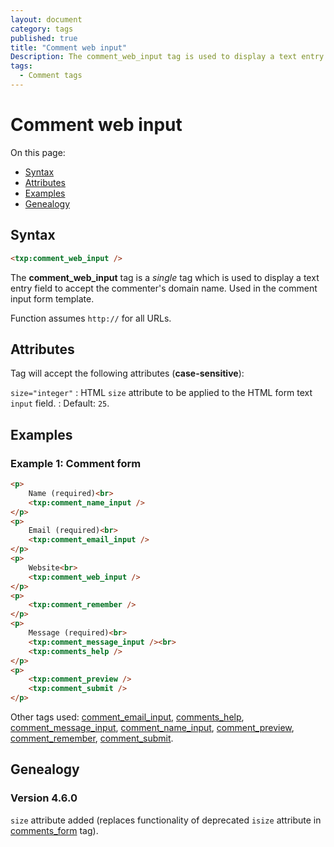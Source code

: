 ```yaml
---
layout: document
category: tags
published: true
title: "Comment web input"
Description: The comment_web_input tag is used to display a text entry field to accept the commenter's domain name.
tags:
  - Comment tags
---
```


# Comment web input

On this page:

* [Syntax](#syntax)
* [Attributes](#attributes)
* [Examples](#examples)
* [Genealogy](#genealogy)

## Syntax

~~~ html
<txp:comment_web_input />
~~~

The **comment_web_input** tag is a *single* tag which is used to display a text entry field to accept the commenter's domain name. Used in the comment input form template.

Function assumes `http://` for all URLs.

## Attributes

Tag will accept the following attributes (**case-sensitive**):

`size="integer"`
: HTML `size` attribute to be applied to the HTML form text `input` field.
: Default: `25`.

## Examples

### Example 1: Comment form

~~~ html
<p>
    Name (required)<br>
    <txp:comment_name_input />
</p>
<p>
    Email (required)<br>
    <txp:comment_email_input />
</p>
<p>
    Website<br>
    <txp:comment_web_input />
</p>
<p>
    <txp:comment_remember />
</p>
<p>
    Message (required)<br>
    <txp:comment_message_input /><br>
    <txp:comments_help />
</p>
<p>
    <txp:comment_preview />
    <txp:comment_submit />
</p>
~~~

Other tags used: [comment_email_input](comment-email-input), [comments_help](comments-help), [comment_message_input](comment-message-input), [comment_name_input](comment-name-input), [comment_preview](comment-preview), [comment_remember](comment-remember), [comment_submit](comment-submit).

## Genealogy

### Version 4.6.0

`size` attribute added (replaces functionality of deprecated `isize` attribute in [comments_form](comments-form) tag).
